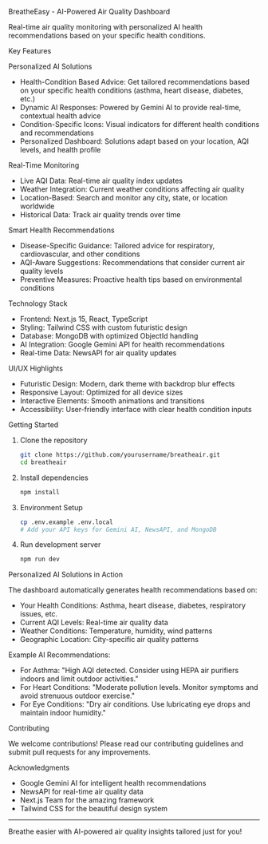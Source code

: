 BreatheEasy - AI-Powered Air Quality Dashboard

Real-time air quality monitoring with personalized AI health recommendations based on your specific health conditions.

Key Features

Personalized AI Solutions
- Health-Condition Based Advice: Get tailored recommendations based on your specific health conditions (asthma, heart disease, diabetes, etc.)
- Dynamic AI Responses: Powered by Gemini AI to provide real-time, contextual health advice
- Condition-Specific Icons: Visual indicators for different health conditions and recommendations
- Personalized Dashboard: Solutions adapt based on your location, AQI levels, and health profile

Real-Time Monitoring
- Live AQI Data: Real-time air quality index updates
- Weather Integration: Current weather conditions affecting air quality
- Location-Based: Search and monitor any city, state, or location worldwide
- Historical Data: Track air quality trends over time

Smart Health Recommendations
- Disease-Specific Guidance: Tailored advice for respiratory, cardiovascular, and other conditions
- AQI-Aware Suggestions: Recommendations that consider current air quality levels
- Preventive Measures: Proactive health tips based on environmental conditions
 

Technology Stack

- Frontend: Next.js 15, React, TypeScript
- Styling: Tailwind CSS with custom futuristic design
- Database: MongoDB with optimized ObjectId handling
- AI Integration: Google Gemini API for health recommendations
- Real-time Data: NewsAPI for air quality updates
 

UI/UX Highlights

- Futuristic Design: Modern, dark theme with backdrop blur effects
- Responsive Layout: Optimized for all device sizes
- Interactive Elements: Smooth animations and transitions
- Accessibility: User-friendly interface with clear health condition inputs

Getting Started

1. Clone the repository
   ```bash
   git clone https://github.com/yourusername/breatheair.git
   cd breatheair
   ```

2. Install dependencies
   ```bash
   npm install
   ```

3. Environment Setup
   ```bash
   cp .env.example .env.local
   # Add your API keys for Gemini AI, NewsAPI, and MongoDB
   ```

4. Run development server
   ```bash
   npm run dev
   ```

Personalized AI Solutions in Action

The dashboard automatically generates health recommendations based on:
- Your Health Conditions: Asthma, heart disease, diabetes, respiratory issues, etc.
- Current AQI Levels: Real-time air quality data
- Weather Conditions: Temperature, humidity, wind patterns
- Geographic Location: City-specific air quality patterns

Example AI Recommendations:
- For Asthma: "High AQI detected. Consider using HEPA air purifiers indoors and limit outdoor activities."
- For Heart Conditions: "Moderate pollution levels. Monitor symptoms and avoid strenuous outdoor exercise."
- For Eye Conditions: "Dry air conditions. Use lubricating eye drops and maintain indoor humidity."

 
Contributing

We welcome contributions! Please read our contributing guidelines and submit pull requests for any improvements.

 
Acknowledgments

- Google Gemini AI for intelligent health recommendations
- NewsAPI for real-time air quality data
- Next.js Team for the amazing framework
- Tailwind CSS for the beautiful design system

---

Breathe easier with AI-powered air quality insights tailored just for you!
